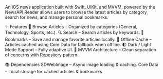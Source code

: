 An iOS news application built with Swift, UIKit, and MVVM, powered by the NewsAPI
Reader allows users to browse the latest articles by category, search for news, and manage personal bookmarks.

✨ Features
📰 Browse Articles – Organized by categories (General, Technology, Sports, etc.).
🔍 Search – Search articles by keywords.
📌 Bookmarks – Save and manage favorite articles locally.
💾 Offline Cache – Articles cached using Core Data for fallback when offline.
🌓 Dark / Light Mode Support – Fully adaptive UI.
🚀 MVVM Architecture – Clean separation of concerns with Repository pattern.

📚 Dependencies
SDWebImage – Async image loading & caching.
Core Data – Local storage for cached articles & bookmarks.
